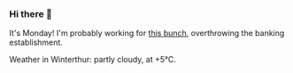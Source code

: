 ### Hi there :wave:

It's Monday! I'm probably working for [this bunch](https://github.com/kohofinancial), overthrowing the banking establishment.

Weather in Winterthur: partly cloudy, at +5°C.
